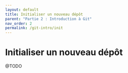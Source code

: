 ```yaml
---
layout: default
title: Initialiser un nouveau dépôt
parent: "Partie 2 : Introduction à Git"
nav_order: 2
permalink: /git-intro/init
---
```


# Initialiser un nouveau dépôt
@TODO
